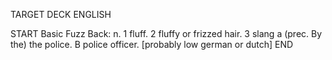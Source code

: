 TARGET DECK
ENGLISH

START
Basic
Fuzz
Back: n. 1 fluff. 2 fluffy or frizzed hair. 3 slang a (prec. By the) the police. B police officer. [probably low german or dutch]
END
